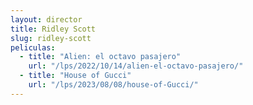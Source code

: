 ```yaml
---
layout: director
title: Ridley Scott
slug: ridley-scott
peliculas:
  - title: "Alien: el octavo pasajero"
    url: "/lps/2022/10/14/alien-el-octavo-pasajero/"
  - title: "House of Gucci"
    url: "/lps/2023/08/08/house-of-Gucci/"
---
```

